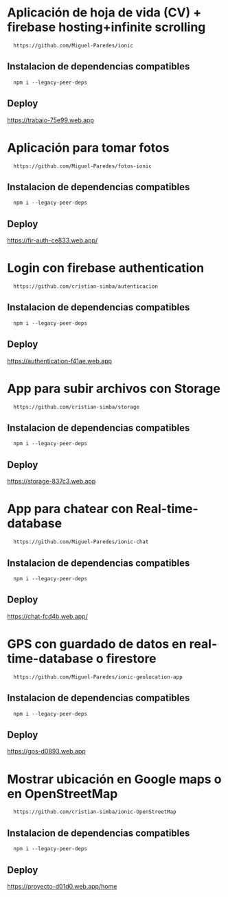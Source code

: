 # Aplicación de hoja de vida (CV) + firebase hosting+infinite scrolling
```
  https://github.com/Miguel-Paredes/ionic
```
## Instalacion de dependencias compatibles
```
  npm i --legacy-peer-deps
```
## Deploy
https://trabajo-75e99.web.app

# Aplicación para tomar fotos
```
  https://github.com/Miguel-Paredes/fotos-ionic
```
## Instalacion de dependencias compatibles
```
  npm i --legacy-peer-deps
```
## Deploy
https://fir-auth-ce833.web.app/

# Login con firebase authentication

```
  https://github.com/cristian-simba/autenticacion
```
## Instalacion de dependencias compatibles
```
  npm i --legacy-peer-deps
```
## Deploy
https://authentication-f41ae.web.app
# App para subir archivos con Storage

```
  https://github.com/cristian-simba/storage
```
## Instalacion de dependencias compatibles
```
  npm i --legacy-peer-deps
```
## Deploy
https://storage-837c3.web.app
# App para chatear con Real-time-database
```
  https://github.com/Miguel-Paredes/ionic-chat
```
## Instalacion de dependencias compatibles
```
  npm i --legacy-peer-deps
```
## Deploy
https://chat-fcd4b.web.app/
# GPS con guardado de datos en real-time-database o firestore
```
  https://github.com/Miguel-Paredes/ionic-geolocation-app
```
## Instalacion de dependencias compatibles
```
  npm i --legacy-peer-deps
```
## Deploy
  https://gps-d0893.web.app
# Mostrar ubicación en Google maps o en OpenStreetMap
```
  https://github.com/cristian-simba/ionic-OpenStreetMap
```
## Instalacion de dependencias compatibles
```
  npm i --legacy-peer-deps
```
## Deploy
  https://proyecto-d01d0.web.app/home
